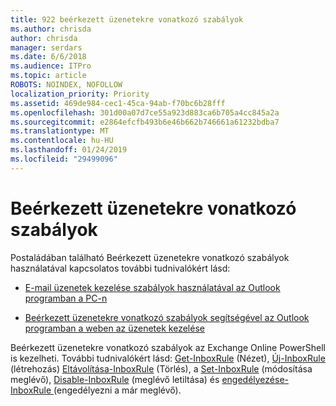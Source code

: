 ```yaml
---
title: 922 beérkezett üzenetekre vonatkozó szabályok
ms.author: chrisda
author: chrisda
manager: serdars
ms.date: 6/6/2018
ms.audience: ITPro
ms.topic: article
ROBOTS: NOINDEX, NOFOLLOW
localization_priority: Priority
ms.assetid: 469de984-cec1-45ca-94ab-f70bc6b28fff
ms.openlocfilehash: 301d00a07d7ce55a923d883ca6b705a4cc845a2a
ms.sourcegitcommit: e2864efcfb493b6e46b662b746661a61232bdba7
ms.translationtype: MT
ms.contentlocale: hu-HU
ms.lasthandoff: 01/24/2019
ms.locfileid: "29499096"
---
```

# <a name="inbox-rules"></a>Beérkezett üzenetekre vonatkozó szabályok

Postaládában található Beérkezett üzenetekre vonatkozó szabályok használatával kapcsolatos további tudnivalókért lásd:
  
- [E-mail üzenetek kezelése szabályok használatával az Outlook programban a PC-n](https://support.office.com/article/c24f5dea-9465-4df4-ad17-a50704d66c59.aspx)
    
- [Beérkezett üzenetekre vonatkozó szabályok segítségével az Outlook programban a weben az üzenetek kezelése](https://support.office.com/article/8400435c-f14e-4272-9004-1548bb1848f2.aspx)
    
Beérkezett üzenetekre vonatkozó szabályok az Exchange Online PowerShell is kezelheti. További tudnivalókért lásd: [Get-InboxRule](https://docs.microsoft.com/powershell/module/exchange/mailboxes/get-inboxrule) (Nézet), [Új-InboxRule](https://docs.microsoft.com/powershell/module/exchange/mailboxes/new-inboxrule) (létrehozás) [Eltávolítása-InboxRule](https://docs.microsoft.com/powershell/module/exchange/mailboxes/remove-inboxrule) (Törlés), a [Set-InboxRule](https://docs.microsoft.com/powershell/module/exchange/mailboxes/set-inboxrule) (módosítása meglévő), [Disable-InboxRule](https://docs.microsoft.com/powershell/module/exchange/mailboxes/disable-inboxrule) (meglévő letiltása) és [engedélyezése-InboxRule ](https://docs.microsoft.com/powershell/module/exchange/mailboxes/enable-inboxrule)(engedélyezni a már meglévő). 
  

